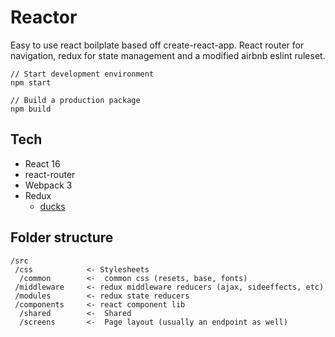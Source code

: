 # Reactor #

Easy to use react boilplate based off create-react-app. React router for navigation, redux for state management and a modified airbnb eslint ruleset.

```
// Start development environment
npm start

// Build a production package
npm build
```

## Tech ##

* React 16
* react-router
* Webpack 3
* Redux
    * [ducks](https://github.com/erikras/ducks-modular-redux)


## Folder structure ##
```
/src
 /css            <- Stylesheets
  /common        <-  common css (resets, base, fonts)
 /middleware     <- redux middleware reducers (ajax, sideeffects, etc)
 /modules        <- redux state reducers
 /components     <- react component lib
  /shared        <-  Shared
  /screens       <-  Page layout (usually an endpoint as well)
```